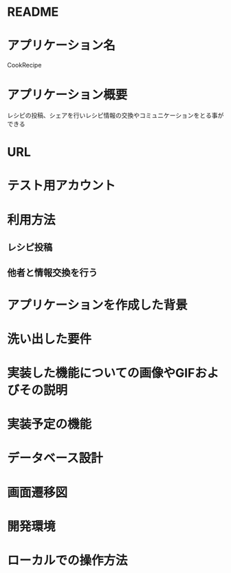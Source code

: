 # README
# アプリケーション名
CookRecipe

# アプリケーション概要
レシピの投稿、シェアを行いレシピ情報の交換やコミュニケーションをとる事ができる
# URL

# テスト用アカウント

# 利用方法

## レシピ投稿

## 他者と情報交換を行う

# アプリケーションを作成した背景

# 洗い出した要件

# 実装した機能についての画像やGIFおよびその説明

# 実装予定の機能

# データベース設計

# 画面遷移図

# 開発環境

# ローカルでの操作方法


